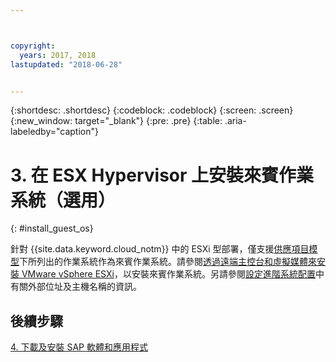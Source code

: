 ```yaml
---



copyright:
  years: 2017, 2018
lastupdated: "2018-06-28"


---
```


{:shortdesc: .shortdesc}
{:codeblock: .codeblock}
{:screen: .screen}
{:new_window: target="_blank"}
{:pre: .pre}
{:table: .aria-labeledby="caption"}

# 3. 在 ESX Hypervisor 上安裝來賓作業系統（選用）
{: #install_guest_os}

針對 {{site.data.keyword.cloud_notm}} 中的 ESXi 型部署，僅支援[供應項目模型](/docs/infrastructure/sap-netweaver/sap-about.html#offer_model)下所列出的作業系統作為來賓作業系統。請參閱[透過遠端主控台和虛擬媒體來安裝 VMware vSphere ESXi](https://console.bluemix.net/docs/infrastructure/vmware/installing-vmware-vsphere-esxi-remote-console-and-virtual-media.html#installing-vmware-vsphere-esxi-via-remote-console-and-virtual-media)，以安裝來賓作業系統。另請參閱[設定進階系統配置](/docs/infrastructure/sap-netweaver/sap-setting-up-infrastructure.html#adv_config)中有關外部位址及主機名稱的資訊。

## 後續步驟

  [4. 下載及安裝 SAP 軟體和應用程式](/docs/infrastructure/sap-netweaver/sap-installing-SAP-landscape.html)
  
